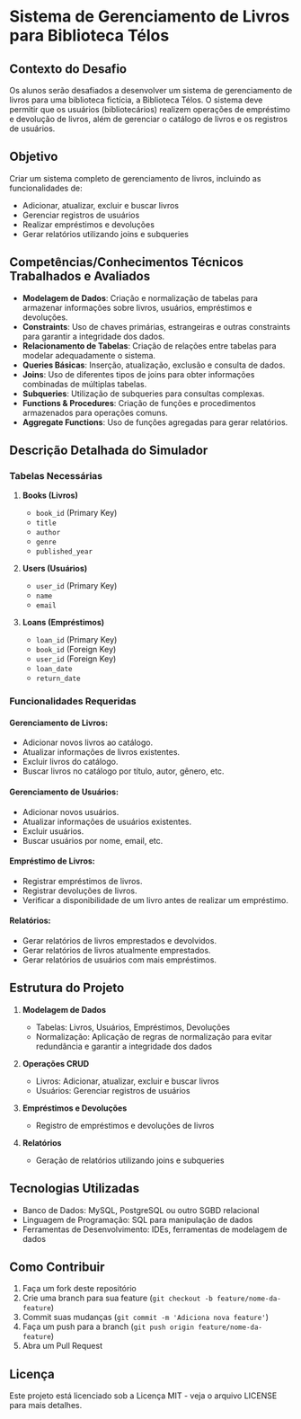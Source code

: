 # Sistema de Gerenciamento de Livros para Biblioteca Télos

## Contexto do Desafio

Os alunos serão desafiados a desenvolver um sistema de gerenciamento de livros para uma biblioteca fictícia, a Biblioteca Télos. O sistema deve permitir que os usuários (bibliotecários) realizem operações de empréstimo e devolução de livros, além de gerenciar o catálogo de livros e os registros de usuários.

## Objetivo

Criar um sistema completo de gerenciamento de livros, incluindo as funcionalidades de:
- Adicionar, atualizar, excluir e buscar livros
- Gerenciar registros de usuários
- Realizar empréstimos e devoluções
- Gerar relatórios utilizando joins e subqueries

## Competências/Conhecimentos Técnicos Trabalhados e Avaliados

- **Modelagem de Dados**: Criação e normalização de tabelas para armazenar informações sobre livros, usuários, empréstimos e devoluções.
- **Constraints**: Uso de chaves primárias, estrangeiras e outras constraints para garantir a integridade dos dados.
- **Relacionamento de Tabelas**: Criação de relações entre tabelas para modelar adequadamente o sistema.
- **Queries Básicas**: Inserção, atualização, exclusão e consulta de dados.
- **Joins**: Uso de diferentes tipos de joins para obter informações combinadas de múltiplas tabelas.
- **Subqueries**: Utilização de subqueries para consultas complexas.
- **Functions & Procedures**: Criação de funções e procedimentos armazenados para operações comuns.
- **Aggregate Functions**: Uso de funções agregadas para gerar relatórios.

## Descrição Detalhada do Simulador

### Tabelas Necessárias

1. **Books (Livros)**
   - `book_id` (Primary Key)
   - `title`
   - `author`
   - `genre`
   - `published_year`

2. **Users (Usuários)**
   - `user_id` (Primary Key)
   - `name`
   - `email`

3. **Loans (Empréstimos)**
   - `loan_id` (Primary Key)
   - `book_id` (Foreign Key)
   - `user_id` (Foreign Key)
   - `loan_date`
   - `return_date`

### Funcionalidades Requeridas

#### Gerenciamento de Livros:
- Adicionar novos livros ao catálogo.
- Atualizar informações de livros existentes.
- Excluir livros do catálogo.
- Buscar livros no catálogo por título, autor, gênero, etc.

#### Gerenciamento de Usuários:
- Adicionar novos usuários.
- Atualizar informações de usuários existentes.
- Excluir usuários.
- Buscar usuários por nome, email, etc.

#### Empréstimo de Livros:
- Registrar empréstimos de livros.
- Registrar devoluções de livros.
- Verificar a disponibilidade de um livro antes de realizar um empréstimo.

#### Relatórios:
- Gerar relatórios de livros emprestados e devolvidos.
- Gerar relatórios de livros atualmente emprestados.
- Gerar relatórios de usuários com mais empréstimos.

## Estrutura do Projeto

1. **Modelagem de Dados**
   - Tabelas: Livros, Usuários, Empréstimos, Devoluções
   - Normalização: Aplicação de regras de normalização para evitar redundância e garantir a integridade dos dados

2. **Operações CRUD**
   - Livros: Adicionar, atualizar, excluir e buscar livros
   - Usuários: Gerenciar registros de usuários

3. **Empréstimos e Devoluções**
   - Registro de empréstimos e devoluções de livros

4. **Relatórios**
   - Geração de relatórios utilizando joins e subqueries

## Tecnologias Utilizadas

- Banco de Dados: MySQL, PostgreSQL ou outro SGBD relacional
- Linguagem de Programação: SQL para manipulação de dados
- Ferramentas de Desenvolvimento: IDEs, ferramentas de modelagem de dados

## Como Contribuir

1. Faça um fork deste repositório
2. Crie uma branch para sua feature (`git checkout -b feature/nome-da-feature`)
3. Commit suas mudanças (`git commit -m 'Adiciona nova feature'`)
4. Faça um push para a branch (`git push origin feature/nome-da-feature`)
5. Abra um Pull Request

## Licença

Este projeto está licenciado sob a Licença MIT - veja o arquivo LICENSE para mais detalhes.
